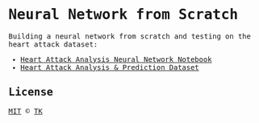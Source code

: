 <samp>

# Neural Network from Scratch

Building a neural network from scratch and testing on the heart attack dataset:

- [Heart Attack Analysis Neural Network Notebook](heart-attack-analysis-prediction.ipynb)
- [Heart Attack Analysis & Prediction Dataset](https://www.kaggle.com/datasets/rashikrahmanpritom/heart-attack-analysis-prediction-dataset)

## License

[MIT](/LICENSE) © [TK](https://iamtk.co)

</samp>
